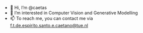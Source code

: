 - 👋 Hi, I’m @caetas
- 👀 I’m interested in Computer Vision and Generative Modelling
- 📫 To reach me, you can contact me via f.t.de.espirito.santo.e.caetano@tue.nl

<!---
tiagoespsanto/tiagoespsanto is a ✨ special ✨ repository because its `README.md` (this file) appears on your GitHub profile.
You can click the Preview link to take a look at your changes.
--->
